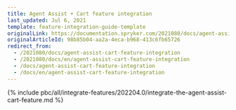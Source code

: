 ```yaml
---
title: Agent Assist + Cart feature integration
last_updated: Jul 6, 2021
template: feature-integration-guide-template
originalLink: https://documentation.spryker.com/2021080/docs/agent-assist-cart-feature-integration
originalArticleId: 98b85b04-aa2a-4eca-b968-413c6fb65726
redirect_from:
  - /2021080/docs/agent-assist-cart-feature-integration
  - /2021080/docs/en/agent-assist-cart-feature-integration
  - /docs/agent-assist-cart-feature-integration
  - /docs/en/agent-assist-cart-feature-integration
---
```


{% include pbc/all/integrate-features/202204.0/integrate-the-agent-assist-cart-feature.md %} <!-- To edit, see /_includes/pbc/all/integrate-features/202204.0/integrate-the-agent-assist-cart-feature.md -->
